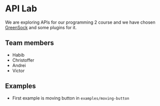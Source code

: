 # API Lab

We are exploring APIs for our programming 2 course and we have chosen [GreenSock](https://greensock.com/) and some plugins for it.

## Team members

- Habib
- Christoffer
- Andrei
- Victor

## Examples

- First example is moving button in `examples/moving-button`
